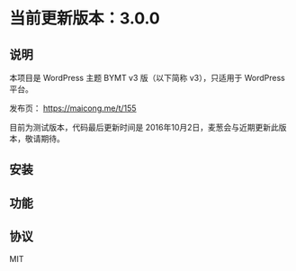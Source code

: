 # 当前更新版本：3.0.0

## 说明

本项目是 WordPress 主题 BYMT v3 版（以下简称 v3），只适用于 WordPress 平台。

发布页： https://maicong.me/t/155

目前为测试版本，代码最后更新时间是 2016年10月2日，麦葱会与近期更新此版本，敬请期待。

## 安装

## 功能

## 协议

MIT
